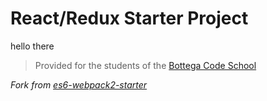 # React/Redux Starter Project

hello there

> Provided for the students of the [Bottega Code School](https://bottega.tech/)

*Fork from [es6-webpack2-starter](https://github.com/micooz/es6-webpack2-starter)*
